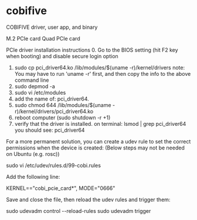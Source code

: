 # cobifive
COBIFIVE driver, user app, and binary

M.2 PCIe card
Quad PCIe card

PCIe driver installation instructions
0. Go to the BIOS setting (hit F2 key when booting) and disable secure login option
1. sudo cp pci_driver64.ko /lib/modules/$(uname -r)/kernel/drivers
note: You may have to run 'uname -r' first, and then copy the info to the above command line
2. sudo depmod -a
3. sudo vi /etc/modules
4. add the name of: pci_driver64.  
5. sudo chmod 644 /lib/modules/$(uname -r)/kernel/drivers/pci_driver64.ko
6. reboot computer (sudo shutdown -r +1)
7. verify that the driver is installed. on terminal: lsmod | grep pci_driver64
you should see: pci_driver64

For a more permanent solution, you can create a udev rule to set the correct permissions when the device is created:
(Below steps may not be needed on Ubuntu (e.g. rosc))

sudo vi /etc/udev/rules.d/99-cobi.rules

Add the following line:

KERNEL=="cobi_pcie_card*", MODE="0666"

Save and close the file, then reload the udev rules and trigger them:

sudo udevadm control --reload-rules
sudo udevadm trigger

